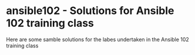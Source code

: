 # ansible102 - Solutions for Ansible 102 training class
Here are some samble solutions for the labes undertaken in
the Ansible 102 training class
